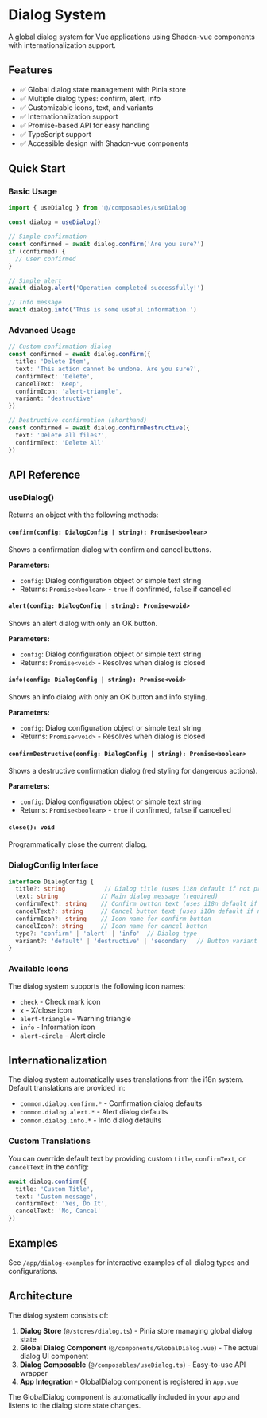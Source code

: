 # Dialog System

A global dialog system for Vue applications using Shadcn-vue components with internationalization support.

## Features

- ✅ Global dialog state management with Pinia store
- ✅ Multiple dialog types: confirm, alert, info
- ✅ Customizable icons, text, and variants
- ✅ Internationalization support
- ✅ Promise-based API for easy handling
- ✅ TypeScript support
- ✅ Accessible design with Shadcn-vue components

## Quick Start

### Basic Usage

```typescript
import { useDialog } from '@/composables/useDialog'

const dialog = useDialog()

// Simple confirmation
const confirmed = await dialog.confirm('Are you sure?')
if (confirmed) {
  // User confirmed
}

// Simple alert
await dialog.alert('Operation completed successfully!')

// Info message
await dialog.info('This is some useful information.')
```

### Advanced Usage

```typescript
// Custom confirmation dialog
const confirmed = await dialog.confirm({
  title: 'Delete Item',
  text: 'This action cannot be undone. Are you sure?',
  confirmText: 'Delete',
  cancelText: 'Keep',
  confirmIcon: 'alert-triangle',
  variant: 'destructive'
})

// Destructive confirmation (shorthand)
const confirmed = await dialog.confirmDestructive({
  text: 'Delete all files?',
  confirmText: 'Delete All'
})
```

## API Reference

### useDialog()

Returns an object with the following methods:

#### `confirm(config: DialogConfig | string): Promise<boolean>`

Shows a confirmation dialog with confirm and cancel buttons.

**Parameters:**
- `config`: Dialog configuration object or simple text string
- Returns: `Promise<boolean>` - `true` if confirmed, `false` if cancelled

#### `alert(config: DialogConfig | string): Promise<void>`

Shows an alert dialog with only an OK button.

**Parameters:**
- `config`: Dialog configuration object or simple text string
- Returns: `Promise<void>` - Resolves when dialog is closed

#### `info(config: DialogConfig | string): Promise<void>`

Shows an info dialog with only an OK button and info styling.

**Parameters:**
- `config`: Dialog configuration object or simple text string
- Returns: `Promise<void>` - Resolves when dialog is closed

#### `confirmDestructive(config: DialogConfig | string): Promise<boolean>`

Shows a destructive confirmation dialog (red styling for dangerous actions).

**Parameters:**
- `config`: Dialog configuration object or simple text string
- Returns: `Promise<boolean>` - `true` if confirmed, `false` if cancelled

#### `close(): void`

Programmatically close the current dialog.

### DialogConfig Interface

```typescript
interface DialogConfig {
  title?: string           // Dialog title (uses i18n default if not provided)
  text: string            // Main dialog message (required)
  confirmText?: string    // Confirm button text (uses i18n default if not provided)
  cancelText?: string     // Cancel button text (uses i18n default if not provided)
  confirmIcon?: string    // Icon name for confirm button
  cancelIcon?: string     // Icon name for cancel button
  type?: 'confirm' | 'alert' | 'info'  // Dialog type
  variant?: 'default' | 'destructive' | 'secondary'  // Button variant
}
```

### Available Icons

The dialog system supports the following icon names:
- `check` - Check mark icon
- `x` - X/close icon
- `alert-triangle` - Warning triangle
- `info` - Information icon
- `alert-circle` - Alert circle

## Internationalization

The dialog system automatically uses translations from the i18n system. Default translations are provided in:

- `common.dialog.confirm.*` - Confirmation dialog defaults
- `common.dialog.alert.*` - Alert dialog defaults
- `common.dialog.info.*` - Info dialog defaults

### Custom Translations

You can override default text by providing custom `title`, `confirmText`, or `cancelText` in the config:

```typescript
await dialog.confirm({
  title: 'Custom Title',
  text: 'Custom message',
  confirmText: 'Yes, Do It',
  cancelText: 'No, Cancel'
})
```

## Examples

See `/app/dialog-examples` for interactive examples of all dialog types and configurations.

## Architecture

The dialog system consists of:

1. **Dialog Store** (`@/stores/dialog.ts`) - Pinia store managing global dialog state
2. **Global Dialog Component** (`@/components/GlobalDialog.vue`) - The actual dialog UI component
3. **Dialog Composable** (`@/composables/useDialog.ts`) - Easy-to-use API wrapper
4. **App Integration** - GlobalDialog component is registered in `App.vue`

The GlobalDialog component is automatically included in your app and listens to the dialog store state changes.
